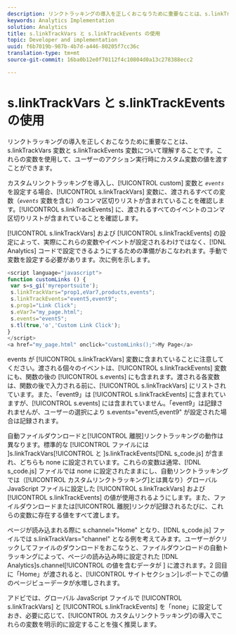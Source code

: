 ```yaml
---
description: リンクトラッキングの導入を正しくおこなうために重要なことは、s.linkTrackVars 変数と s.linkTrackEvents 変数について理解することです。これらの変数を使用して、ユーザーのアクション実行時にカスタム変数の値を渡すことができます。
keywords: Analytics Implementation
solution: Analytics
title: s.linkTrackVars と s.linkTrackEvents の使用
topic: Developer and implementation
uuid: f6b7019b-987b-4b7d-a446-80205f7cc36c
translation-type: tm+mt
source-git-commit: 16ba0b12e0f70112f4c10804d0a13c278388ecc2

---
```



# s.linkTrackVars と s.linkTrackEvents の使用

リンクトラッキングの導入を正しくおこなうために重要なことは、s.linkTrackVars 変数と s.linkTrackEvents 変数について理解することです。これらの変数を使用して、ユーザーのアクション実行時にカスタム変数の値を渡すことができます。

カスタムリンクトラッキングを導入し、[!UICONTROL custom] 変数と  *`events`* を設定する場合、[!UICONTROL s.linkTrackVars] 変数に、渡されるすべての変数（*`events`* 変数を含む）のコンマ区切りリストが含まれていることを確認します。[!UICONTROL s.linkTrackEvents] に、渡されるすべてのイベントのコンマ区切りリストが含まれていることを確認します。

[!UICONTROL s.linkTrackVars] および [!UICONTROL s.linkTrackEvents] の設定によって、実際にこれらの変数やイベントが設定されるわけではなく、[!DNL Analytics] コードで設定できるようにするための準備がおこなわれます。手動で変数を設定する必要があります。次に例を示します。

```js
<script language="javascript"> 
function customLinks () { 
 var s=s_gi('myreportsuite'); 
 s.linkTrackVars="prop1,eVar7,products,events"; 
 s.linkTrackEvents="event5,event9"; 
 s.prop1="Link Click"; 
 s.eVar7="my_page.html"; 
 s.events="event5"; 
 s.tl(true,'o','Custom Link Click'); 
} 
</script> 
<a href="my_page.html" onclick="customLinks();">My Page</a> 
```

events が [!UICONTROL s.linkTrackVars] 変数に含まれていることに注意してください。渡される個々のイベントは、[!UICONTROL s.linkTrackEvents] 変数にも、関数の後の [!UICONTROL s.events] にも含まれます。渡される各変数は、関数の後で入力される前に、[!UICONTROL s.linkTrackVars] にリストされています。また、「event9」は [!UICONTROL s.linkTrackEvents] に含まれていますが、[!UICONTROL s.events] には含まれていません。「event9」は記録されませんが、ユーザーの選択により s.events="event5,event9" が設定された場合は記録されます。

自動ファイルダウンロードと[!UICONTROL 離脱]リンクトラッキングの動作は異なります。標準的な [!UICONTROL  ファイルには ]s.linkTrackVars[!UICONTROL  と ]s.linkTrackEvents[!DNL s_code.js] が含まれ、どちらも none に設定されています。これらの変数は通常、[!DNL s_code.js] ファイルでは none に設定されたままにし、自動リンクトラッキングでは（[!UICONTROL カスタムリンクトラッキング]とは異なり）グローバル JavaScript ファイルに設定した [!UICONTROL s.linkTrackVars] および [!UICONTROL s.linkTrackEvents] の値が使用されるようにします。また、ファイルダウンロードまたは[!UICONTROL 離脱]リンクが記録されるたびに、これらの変数に存在する値をすべて渡します。

ページが読み込まれる際に s.channel="Home" となり、[!DNL s_code.js] ファイルでは s.linkTrackVars="channel" となる例を考えてみます。ユーザーがクリックしてファイルのダウンロードをおこなうと、ファイルダウンロードの自動トラッキングによって、ページの読み込み時に設定された [!DNL Analytics]s.channel[!UICONTROL  の値を含むデータが ] に渡されます。2 回目に「Home」が渡されると、[!UICONTROL サイトセクション]レポートでこの値のページビューデータが水増しされます。

アドビでは、グローバル JavaScript ファイルで [!UICONTROL s.linkTrackVars] と [!UICONTROL s.linkTrackEvents] を「none」に設定しておき、必要に応じて、[!UICONTROL カスタムリンクトラッキング]の導入でこれらの変数を明示的に設定することを強く推奨します。
